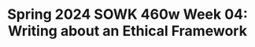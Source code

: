 ---
layout: single_embed_slide
title: "Spring 2024 SOWK 460w Week 04: Writing about an Ethical Framework"
presentation_id: CESLPB
canonical_url: /presentations/CESLPB/
slides:
  - slide_name: ../deck-12139-large-0.jpeg
    slide_thumbnail: ../deck-12139-thumb-0.jpeg
    slide_text: >
      <p>Writing about an
      Ethical Frameworks Week 04
      Jacob Campbell, Ph.D. LICSW at Heritage University
      Spring 2024 SOWK 460w</p>
      
  - slide_name: ../deck-12139-large-1.jpeg
    slide_thumbnail: ../deck-12139-thumb-1.jpeg
    slide_text: >
      <p>Agenda The Plan for Week 04 What is an ethical framework Ways we consider ethics within program evaluation How we would write about ethical frameworks Planning the design of and tasks completion of your evaluation
      Jacob Campbell, Ph.D. LICSW Heritage University
      SOWK 460w Spring 2024</p>
      
  - slide_name: ../deck-12139-large-2.jpeg
    slide_thumbnail: ../deck-12139-thumb-2.jpeg
    slide_text: >
      <p>Social Work Club
      Tri-Cities Campus
      Jacob Campbell, Ph.D. LICSW Heritage University
      SOWK 460w Spring 2024</p>
      
  - slide_name: ../deck-12139-large-3.jpeg
    slide_thumbnail: ../deck-12139-thumb-3.jpeg
    slide_text: >
      <p>Ethical Framework for Program Evaluation Jacob Campbell, Ph.D. LICSW Heritage University
      A description of reasoning and rationale for what you are doing in your study. This is considered in the development of your study and described in your writing.
      SOWK 460w Spring 2024</p>
      
  - slide_name: ../deck-12139-large-4.jpeg
    slide_thumbnail: ../deck-12139-thumb-4.jpeg
    slide_text: >
      <p>What are the top 10 ways to conduct a program evaluation in an unethical manner Working in Small Groups Jacob Campbell, Ph.D. LICSW Heritage University
      (Kapp &amp; Anderson, 2010)
      SOWK 460w Spring 2024</p>
      
  - slide_name: ../deck-12139-large-5.jpeg
    slide_thumbnail: ../deck-12139-thumb-5.jpeg
    slide_text: >
      <p>Assume harm and risk Avoid deception
      Identify and address risk
      Cultivate mutual responsibility
      Understand the setting
      Ethical Development of a Program Evaluation
      Incorporate scrutiny
      Jacob Campbell, Ph.D. LICSW Heritage University
      (Kapp &amp; Anderson, 2010)
      SOWK 460w Spring 2024</p>
      
  - slide_name: ../deck-12139-large-6.jpeg
    slide_thumbnail: ../deck-12139-thumb-6.jpeg
    slide_text: >
      <p>7
      Steps to Ensure Ethical Considerations
      6 5 4
      3 2 1
      Report to relevant stakeholders
      Ensure informed consent and privacy
      Work with stakeholders to obtain cooperation
      Submit the evaluation plan and procedures to an agency board for review and approval
      Address policies and procedures required for protection of human subjects and informed consent
      Identify and review IRB guidelines and requirements
      Plan that includes participant identi cation, sound methodology, and reporting plan
      fi
      Jacob Campbell, Ph.D. LICSW Heritage University
      (Kapp &amp; Anderson, 2010)
      SOWK 460w Spring 2024</p>
      
  - slide_name: ../deck-12139-large-7.jpeg
    slide_thumbnail: ../deck-12139-thumb-7.jpeg
    slide_text: >
      <p>Read and Discuss
      • Read the article • In your groups, discuss what are some potential areas talked about in the paper you might include discussion of ethical frameworks
      Ethical Professional Writing in Social Work and Human Services Donna McDonald, Jennifer Boddy, Katy O’Callaghan and Polly Chester Downloaded by [DisabilityConnect Griffith] at 14:43 18 February 2015
      Areas to Consider Ethics in Professional Writing
      Ethics and Social Welfare, 2015 http://dx.doi.org/10.1080/17496535.2015.1009481
      Social workers write a lot and their writing has a major impact on people’s lives. The complexity of their writing task arises because they must deal with confidential client information while usually writing for multiple audiences. This means that social work students must achieve more than the basics of technical writing skills. The purpose of this article is twofold. First, after reviewing the literature on the importance and challenges of writing well in social work (and having hosted a number of writing workshops for social workers and human services practitioners), we argue that the development of students’ writing skills must be framed within the social, political and ethical professional circumstances in which students will be working in the future. By teaching writing skills through the lens of the profession’s ethics and values, students will be instilled with a greater understanding of the importance of writing. Second, we propose a model of ethical professional writing which integrates three essential elements that must conjoin in tandem: reflective mindfulness of the client-centred focus of writing responsibilities; a sound understanding of the values and principles of the social work and human services professions as highlighted in the unifying themes in various codes of ethics; and competence in compositional, rhetorical and technical writing skills. In particular, this article focuses on the second element of this model which is concerned with having a sound understanding of the values and principles of ethical professional writing. We conclude that this framework will promote writing competence and benefit clients. Keywords: Ethical professional writing; client-centred writing; writing values and principles
      Donna McDonald is Senior Lecturer &amp; Convenor Disability Studies, Griffith University, School of Human Services and Social Work, Griffith Health Institute, Population and Social Health Research Centre. Correspondence to: Donna McDonald, PhD, School of Human Services and Social Work, Griffith Health Institute, Griffith University, University Drive, Meadowbrook, Qld 4131, Australia. Email: donna. mcdonald@griffith.edu.au Jennifer Boddy is Senior Lecturer in Social Work, Griffith University, School of Human Services and Social Work, Griffith Health Institute, Population and Social Health Research Centre. Katy O’Callaghan is Director, Outpost Consulting. Katy is a researcher, writer and social policy analyst. Polly Chester is Research Assistant, School of Human Services and Social Work, Griffith Health Institute, Griffith University (Logan campus). © 2015 Taylor &amp; Francis
      Jacob Campbell, Ph.D. LICSW Heritage University
      SOWK 460w Spring 2024</p>
      
  - slide_name: ../deck-12139-large-8.jpeg
    slide_thumbnail: ../deck-12139-thumb-8.jpeg
    slide_text: >
      <p>What is your project
      Jacob Campbell, Ph.D. LICSW Heritage University
      SOWK 460w Spring 2024</p>
      
  - slide_name: ../deck-12139-large-9.jpeg
    slide_thumbnail: ../deck-12139-thumb-9.jpeg
    slide_text: >
      <p>Program Evaluation Work Plan Component
      A part of your evaluation
      Evaluation Design Indicator Source Measurable information about program implementation
      Jacob Campbell, Ph.D. LICSW Heritage University
      Data to be collected
      Success
      Task
      Data Collection Person Responsible
      Deadline
      What you will know with collecting this information
      SOWK 460w Spring 2024</p>
      
  - slide_name: ../deck-12139-large-10.jpeg
    slide_thumbnail: ../deck-12139-thumb-10.jpeg
    slide_text: >
      <p>Probable Components Of Your Program Evaluation
      • Evaluative aspects (likely two or three) • Logic model development • Executive summary components • Final presentation
      Jacob Campbell, Ph.D. LICSW Heritage University
      SOWK 460w Spring 2024</p>
      
  - slide_name: ../deck-12139-large-11.jpeg
    slide_thumbnail: ../deck-12139-thumb-11.jpeg
    slide_text: >
      <p>The measurable information used to determine if a program is implementing their program as expected and achieving their outcomes
      measure the contributions necessary to enable the program to be implemented
      Process Indicators
      Input Indicators measure the program’s activities and outputs (direct products/deliverables of the activities)
      Jacob Campbell, Ph.D. LICSW Heritage University ff
      􀐕
      Indicators in Program Evaluation
      Outcome Indicators
      Outcome Indicators
      measure whether the program is achieving the expected e ects/changes in the short, intermediate, and long term
      (Centers for Disease Control and Prevention, 2021)
      longest-term/most distal outcome indicators
      SOWK 460w Spring 2024</p>
      
  - slide_name: ../deck-12139-large-12.jpeg
    slide_thumbnail: ../deck-12139-thumb-12.jpeg
    slide_text: >
      <p>Criteria for Selection of High-Performing Indicators A Checklist to Inform Monitoring and Evaluation https://wmich.edu/sites/default/ les/attachments/u350/2014/Indicator_checklist.pdf
      fi
      Jacob Campbell, Ph.D. LICSW Heritage University
      SOWK 460w Spring 2024</p>
      
  - slide_name: ../deck-12139-large-13.jpeg
    slide_thumbnail: ../deck-12139-thumb-13.jpeg
    slide_text: >
      <p>Program Evaluation Work Plan Component
      A part of your evaluation
      Evaluation Design Indicator Source Measurable information about program implementation
      Jacob Campbell, Ph.D. LICSW Heritage University
      Data to be collected
      Success
      Task
      Data Collection Person Responsible
      Deadline
      What you will know with collecting this information
      SOWK 460w Spring 2024</p>
      
  - slide_name: ../deck-12139-large-14.jpeg
    slide_thumbnail: ../deck-12139-thumb-14.jpeg
    slide_text: >
      <p>Rubric for Program Evaluation Work Plan Description
      Initial
      Completeness
      fi
      Developed
      Highly Developed The plan is thorough and covers the entire research project.
      Clarity
      The plan clearly articulates both the evaluation design and data collection that will take place within the research. The evaluation design includes components, indicators, sources, and what success looks like. The data collection identi es speci c tasks, the person responsible, and deadlines for completing those tasks.
      Fairness
      Group members are fairly distributed with tasks related to the assignment.
      Feasibility
      The program evaluation plan appears feasible and something the group can accomplish within the semester.
      Jacob Campbell, Ph.D. LICSW Heritage University fi
      Emerging
      SOWK 460w Spring 2024</p>
      
---